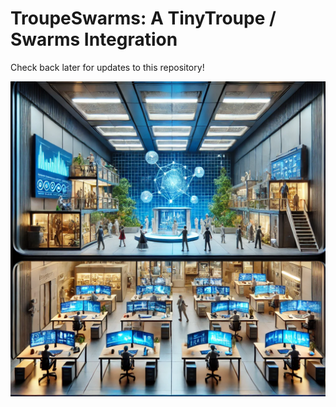 # TroupeSwarms: A TinyTroupe / Swarms Integration

Check back later for updates to this repository!

![TroupeSwarms](../media/troupeswarms.webp)
